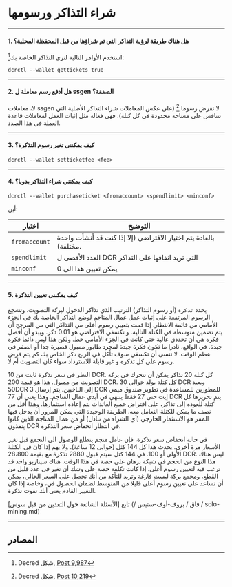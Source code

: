# <i class="fa fa-ticket"></i> شراء التذاكر ورسومها

---

#### 1. هل هناك طريقة لرؤية التذاكر التي تم شراؤها من قبل المحفظة المحلية؟

استخدم الأوامر التالية لترى التذاكر الخاصة بك[^9987]:

```no-highlight
dcrctl --wallet gettickets true
```

---

#### 2. هل أدفع رسم معاملة ل ssgen الصفقة؟

لا، معاملات ssgen  لا تفرض رسوما [^ 10219] (على عكس المعاملات شراء التذاكر الأصلية التي تتنافس على مساحة محدودة في كل كتلة). فهي فعالة مثل إثبات العمل لمعاملات قاعدة العملة في هذا الصدد.

---

#### 3. كيف يمكنني تغير رسوم التذكرة؟

```no-highlight
dcrctl --wallet setticketfee <fee>
```

---

#### 4. كيف يمكنني شراء التذاكر يدويا؟

```no-highlight
dcrctl --wallet purchaseticket <fromaccount> <spendlimit> <minconf>
```

أين:

اختيار         | التوضيح
---           | ---
`fromaccount` | بالعادة يتم اختيار الافتراضي (إلا إذا كنت قد أنشأت واحدة مختلفة).
`spendlimit`  | العدد الأقصى ل DCR التي تريد انفاقها على التذاكر
`minconf`     | يمكن تعيين هذا الى 0

---

#### 5. كيف يمكنني تعيين التذكرة

يحدد `تذكرة` (أو رسوم التذاكر) الترتيب الذي تذاكر الدخول لبركة التصويت. وتشجع الرسوم المرتفعة على إثبات عمل عمال المناجم لوضع التذاكر الخاصة بك في الجزء الأمامي من قائمة الانتظار. إذا قمت بتعيين رسوم أعلى من التذاكر التي من المرجح أن يتم تضمين متوسطة في الكتلة التالية. و تكسفي الافتراضي هو 0.01 دكر. ويبدو أن أفضل فكرة هي أن تحددي عالية حتى كانت في الجزء الأمامي خط. ولكن هذا ليس دائما فكرة جيدة. في الواقع، نادرا ما تكون فكرة جيدة لمجرد طابور ممبول قصيرة جدا أو الصفر في عظم الوقت. لا ننسى أن تكسفي سوف تأكل في الربح دكر الخاص بك كم يتم فرض رسوم على كل تذكرة و
غير قابلة للاسترداد سواء كان التصويت أم لا.

النظر في سعر تذكرة ثابت من 10 DCR. كل كتلة 20 تذاكر يمكن أن تتحرك في بركة التصويت من ممبول. هذا هو قيمة 200 DCR. كل كتلة يولد حوالي 30 DCR ويعيد 50DCR إلى الناخبين. يتم إرسال 3 DCR للمطورين للمساعدة في تطوير صندوق
ميمي إيت حتى 27 فقط ينتهي في أيدي عمال المناجم. وهذا يعني أن 77 DCR يتم تحريرها كل كتلة للعودة إلى تذاكر، على افتراض جميع العائدات يتم إعادة استثمارها. وهذا أقل من نصف ما يمكن للكتلة التعامل معه. الطريقة الوحيدة التي يمكن للمرور أن يدخل فيها الممر هو الاستثمار الخارجي (أي الشراء من تبادل) أو من عمال المناجم الذين كانوا ينقذون DCR في انتظار انخفاض سعر التذكرة.

في حالة انخفاض سعر تذكرة، فإن عامل منجم يتطلع للوصول الى التجمع قبل تغير الأسعار مرة أخرى. يحدث هذا كل 144 كتل (حوالي 12 ساعة). ولا يهم إذا كان في الكتلة الأولى أو 100. في 144 كتل سيتم قبول 2880 تذكرة مع بقيمة 28،800 DCR. ليس هناك هذا النوع من الحجم في شبكة برهان على حصة في هذا الوقت. هناك سيناريو واحد قد ترغب فيه لتعيين رسوم أعلى. إذا كانت تكلفة حصة على وشك أن تغير في عدد قليل من القطع، ومجمع بركة ليست فارغة وتريد للتأكد من أنك تحصل على السعر الحالي، يمكن أن تساعد على تعيين رسوم أعلى قليلا من المتوسط لضمان الحصول في، وخاصة إذا كان التغيير القادم يعني أنك تفوت تذكرة.

تابع [الأسئلة الشائعة حول التعدين من قبل سوس] (/ فاق / بروف-أوف-ستيس / solo-mining.md)

---

## <i class="fa fa-book"></i> المصادر

[^9987]: Decred شكل, [Post 9,987](https://forum.decred.org/threads/582/page-2#post-9987)
[^10219]: Decred شكل, [Post 10,219](https://forum.decred.org/threads/180/page-6#post-10219)
